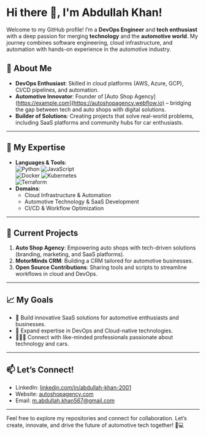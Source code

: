 # Hi there 👋, I'm Abdullah Khan!

Welcome to my GitHub profile! I’m a **DevOps Engineer** and **tech enthusiast** with a deep passion for merging **technology** and the **automotive world**. My journey combines software engineering, cloud infrastructure, and automation with hands-on experience in the automotive industry.

## 🚗 About Me  
- **DevOps Enthusiast**: Skilled in cloud platforms (AWS, Azure, GCP), CI/CD pipelines, and automation.  
- **Automotive Innovator**: Founder of [Auto Shop Agency](https://example.com](https://autoshopagency.webflow.io) – bridging the gap between tech and auto shops with digital solutions.  
- **Builder of Solutions**: Creating projects that solve real-world problems, including SaaS platforms and community hubs for car enthusiasts.  

---

## 🔧 My Expertise
- **Languages & Tools**:  
  ![Python](https://img.shields.io/badge/Code-Python-blue) ![JavaScript](https://img.shields.io/badge/Code-JavaScript-yellow)  
  ![Docker](https://img.shields.io/badge/Tools-Docker-blue) ![Kubernetes](https://img.shields.io/badge/Tools-Kubernetes-lightblue)  
  ![Terraform](https://img.shields.io/badge/Tools-Terraform-purple)  
- **Domains**:  
  - Cloud Infrastructure & Automation  
  - Automotive Technology & SaaS Development  
  - CI/CD & Workflow Optimization  

---

## 🌱 Current Projects
1. **Auto Shop Agency**: Empowering auto shops with tech-driven solutions (branding, marketing, and SaaS platforms).  
2. **MotorMinds CRM**: Building a CRM tailored for automotive businesses.  
3. **Open Source Contributions**: Sharing tools and scripts to streamline workflows in cloud and DevOps.

---

## 📈 My Goals
- 🔨 Build innovative SaaS solutions for automotive enthusiasts and businesses.  
- 🚀 Expand expertise in DevOps and Cloud-native technologies.  
- 🧑‍🤝‍🧑 Connect with like-minded professionals passionate about technology and cars.  

---

## 📫 Let’s Connect!
- LinkedIn: [linkedin.com/in/abdullah-khan-2001]([https://linkedin.com/in/abdullahkhan](https://www.linkedin.com/in/abdullah-khan-2001/))  
- Website: [autoshopagency.com](https://example.com)  
- Email: [m.abdullah.khan567@gmail.com](mailto:m.abdullah.khan567@gmail.com)

---

Feel free to explore my repositories and connect for collaboration. Let’s create, innovate, and drive the future of automotive tech together! 🚗💻
